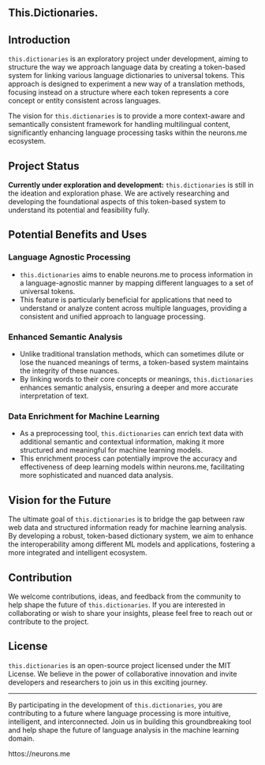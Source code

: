 ## This.Dictionaries.

## Introduction
`this.dictionaries` is an exploratory project under development, aiming to structure the way we approach language data by creating a token-based system for linking various language dictionaries to universal tokens. This approach is designed to experiment a new way of a translation methods, focusing instead on a structure where each token represents a core concept or entity consistent across languages. 

The vision for `this.dictionaries` is to provide a more context-aware and semantically consistent framework for handling multilingual content, significantly enhancing language processing tasks within the neurons.me ecosystem.

## Project Status

**Currently under exploration and development:** `this.dictionaries` is still in the ideation and exploration phase. We are actively researching and developing the foundational aspects of this token-based system to understand its potential and feasibility fully.

## Potential Benefits and Uses

### Language Agnostic Processing
- `this.dictionaries` aims to enable neurons.me to process information in a language-agnostic manner by mapping different languages to a set of universal tokens.
- This feature is particularly beneficial for applications that need to understand or analyze content across multiple languages, providing a consistent and unified approach to language processing.

### Enhanced Semantic Analysis

- Unlike traditional translation methods, which can sometimes dilute or lose the nuanced meanings of terms, a token-based system maintains the integrity of these nuances.
- By linking words to their core concepts or meanings, `this.dictionaries` enhances semantic analysis, ensuring a deeper and more accurate interpretation of text.

### Data Enrichment for Machine Learning

- As a preprocessing tool, `this.dictionaries` can enrich text data with additional semantic and contextual information, making it more structured and meaningful for machine learning models.
- This enrichment process can potentially improve the accuracy and effectiveness of deep learning models within neurons.me, facilitating more sophisticated and nuanced data analysis.

## Vision for the Future

The ultimate goal of `this.dictionaries` is to bridge the gap between raw web data and structured information ready for machine learning analysis. By developing a robust, token-based dictionary system, we aim to enhance the interoperability among different ML models and applications, fostering a more integrated and intelligent ecosystem.

## Contribution

We welcome contributions, ideas, and feedback from the community to help shape the future of `this.dictionaries`. If you are interested in collaborating or wish to share your insights, please feel free to reach out or contribute to the project.

## License

`this.dictionaries` is an open-source project licensed under the MIT License. We believe in the power of collaborative innovation and invite developers and researchers to join us in this exciting journey.

---

By participating in the development of `this.dictionaries`, you are contributing to a future where language processing is more intuitive, intelligent, and interconnected. Join us in building this groundbreaking tool and help shape the future of language analysis in the machine learning domain.

httos://neurons.me

